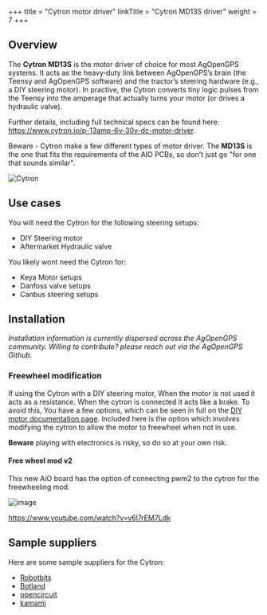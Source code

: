 +++
title = "Cytron motor driver"
linkTitle = "Cytron MD13S driver"
weight = 7
+++

## Overview

The **Cytron MD13S** is the motor driver of choice for most AgOpenGPS systems.
It acts as the heavy‑duty link between AgOpenGPS’s brain (the Teensy and
AgOpenGPS software) and the tractor’s steering hardware (e.g., a DIY steering
motor). In practive, the Cytron converts tiny logic pulses from the Teensy into
the amperage that actually turns your motor (or drives a hydraulic valve).

Further details, including full technical specs can be found here:
https://www.cytron.io/p-13amp-6v-30v-dc-motor-driver.

Beware - Cytron make a few different types of motor driver. The **MD13S** is the
one that fits the requirements of the AIO PCBs, so don't just go "for one that
sounds similar".

![Cytron](../../img/cytron-md13s.png)

## Use cases

You will need the Cytron for the following steering setups:

- DIY Steering motor
- Aftermarket Hydraulic valve

You likely wont need the Cytron for:

- Keya Motor setups
- Danfoss valve setups
- Canbus steering setups

## Installation

_Installation information is currently dispersed across the AgOpenGPS community.
Willing to contribute? please reach out via the AgOpenGPS Github._

### Freewheel modification

If using the Cytron with a DIY steering motor, When the motor is not used it
acts as a resistance. When the cytron is connected it acts like a brake. To
avoid this, You have a few options, which can be seen in full on the
[DIY motor documentation page](/hardware/steering-options/diy-motor). Included
here is the option which involves modifying the cytron to allow the motor to
freewheel when not in use.

**Beware** playing with electronics is risky, so do so at your own risk.

#### Free wheel mod v2

This new AiO board has the option of connecting pwm2 to the cytron for the
freewheeling mod.

![image](/hardware/img/free-wheel-mod-v2.png)

https://www.youtube.com/watch?v=v6l7rEM7Ldk

## Sample suppliers

Here are some sample suppliers for the Cytron:

- [Robotbits](https://robotbits.co.uk/product/cytron-13amp-6v-30v-dc-motor-driver/)
- [Botland](https://botland.store/motor-drivers-modules/12412-cytron-md13s-single-channel-30v-13a-motor-controller-5904422377090.html)
- [opencircuit](https://opencircuit.shop/product/13amp-6v-30v-dc-motor-driver)
- [kamami](https://kamami.pl/en/DC-motor-controllers/576759-cytron-md13s-dc-motor-driver.html)
